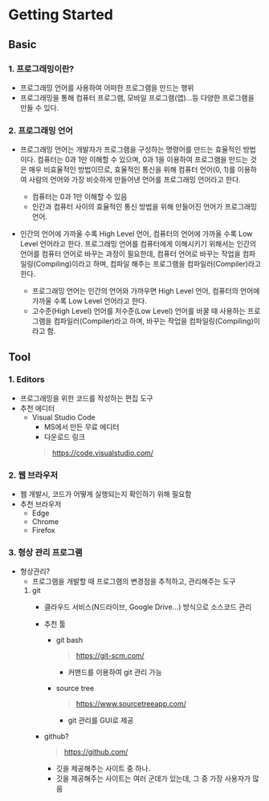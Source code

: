 # Getting Started

## Basic
  ### 1. 프로그래밍이란?
  - 프로그래밍 언어를 사용하여 어떠한 프로그램을 만드는 행위
  - 프로그래밍을 통해 컴퓨터 프로그램, 모바일 프로그램(앱)...등 다양한 프로그램을 만들 수 있다.

  ### 2. 프로그래밍 언어
  - 프로그래밍 언어는 개발자가 프로그램을 구성하는 명령어를 만드는 효율적인 방법이다. 컴퓨터는 0과 1만 이해할 수 있으며, 0과 1을 이용하여 프로그램을 만드는 것은 매우 비효율적인 방법이므로, 효율적인 통신을 위해 컴퓨터 언어(0, 1)를 이용하여 사람의 언어와 가장 비슷하게 만들어낸 언어를 프로그래밍 언어라고 한다. 
    - 컴퓨터는 0과 1만 이해할 수 있음
    - 인간과 컴퓨터 사이의 효율적인 통신 방법을 위해 만들어진 언어가 프로그래밍 언어.
  
  - 인간의 언어에 가까울 수록 High Level 언어, 컴퓨터의 언어에 가까울 수록 Low Level 언어라고 한다. 프로그래밍 언어를 컴퓨터에게 이해시키기 위해서는 인간의 언어를 컴퓨터 언어로 바꾸는 과정이 필요한데, 컴퓨터 언어로 바꾸는 작업을 컴파일링(Compiling)이라고 하며, 컴파일 해주는 프로그램을 컴파일러(Compiler)라고 한다.
    - 프로그래밍 언어는 인간의 언어와 가까우면 High Level 언어, 컴퓨터의 언어에 가까울 수록 Low Level 언어라고 한다.
    - 고수준(High Level) 언어를 저수준(Low Level) 언어를 바꿀 때 사용하는 프로그램을 컴파일러(Compiler)라고 하며, 바꾸는 작업을 컴파일링(Compiling)이라고 함.


## Tool
  ### 1. Editors
   - 프로그래밍을 위한 코드를 작성하는 편집 도구
   - 추천 에디터
      - Visual Studio Code
        - MS에서 만든 무료 에디터
        - 다운로드 링크
        > https://code.visualstudio.com/

  ### 2. 웹 브라우저
   - 웹 개발시, 코드가 어떻게 실행되는지 확인하기 위해 필요함
   - 추천 브라우저
     - Edge
     - Chrome
     - Firefox


  ### 3. 형상 관리 프로그램
   - 형상관리?
     - 프로그램을 개발할 때 프로그램의 변경점을 추적하고, 관리해주는 도구
     1. git
         - 클라우드 서비스(N드라이브, Google Drive...) 방식으로 소스코드 관리
         - 추천 툴
           - git bash
             > https://git-scm.com/
             - 커맨드를 이용하여 git 관리 가능

           - source tree
             > https://www.sourcetreeapp.com/
             - git 관리를 GUI로 제공

         - github?
           > https://github.com/
           - 깃을 제공해주는 사이트 중 하나.
           - 깃을 제공해주는 사이트는 여러 군데가 있는데, 그 중 가장 사용자가 많음